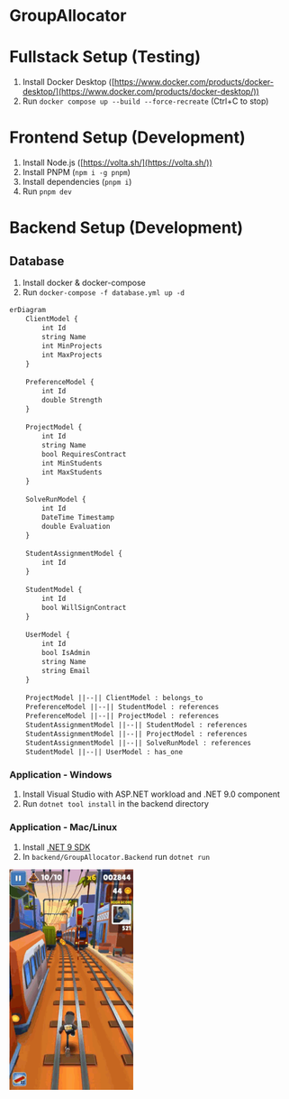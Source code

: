 # GroupAllocator

# Fullstack Setup (Testing)

1. Install Docker Desktop ([https://www.docker.com/products/docker-desktop/](https://www.docker.com/products/docker-desktop/))
2. Run `docker compose up --build --force-recreate` (Ctrl+C to stop)

# Frontend Setup (Development)

1. Install Node.js ([https://volta.sh/](https://volta.sh/))
2. Install PNPM (`npm i -g pnpm`)
3. Install dependencies (`pnpm i`)
4. Run `pnpm dev`

# Backend Setup (Development)

## Database

1. Install docker & docker-compose
1. Run `docker-compose -f database.yml up -d`

```mermaid
erDiagram
    ClientModel {
        int Id
        string Name
        int MinProjects
        int MaxProjects
    }
    
    PreferenceModel {
        int Id
        double Strength
    }
    
    ProjectModel {
        int Id
        string Name
        bool RequiresContract
        int MinStudents
        int MaxStudents
    }
    
    SolveRunModel {
        int Id
        DateTime Timestamp
        double Evaluation
    }
    
    StudentAssignmentModel {
        int Id
    }
    
    StudentModel {
        int Id
        bool WillSignContract
    }
    
    UserModel {
        int Id
        bool IsAdmin
        string Name
        string Email
    }
    
    ProjectModel ||--|| ClientModel : belongs_to
    PreferenceModel ||--|| StudentModel : references
    PreferenceModel ||--|| ProjectModel : references
    StudentAssignmentModel ||--|| StudentModel : references
    StudentAssignmentModel ||--|| ProjectModel : references
    StudentAssignmentModel ||--|| SolveRunModel : references
    StudentModel ||--|| UserModel : has_one
```

### Application - Windows

1. Install Visual Studio with ASP.NET workload and .NET 9.0 component
2. Run `dotnet tool install` in the backend directory

### Application - Mac/Linux

1. Install [.NET 9 SDK](https://dotnet.microsoft.com/en-us/download/dotnet/9.0)
1. In `backend/GroupAllocator.Backend` run `dotnet run`

![Cool GIF](readme-images/help.gif)